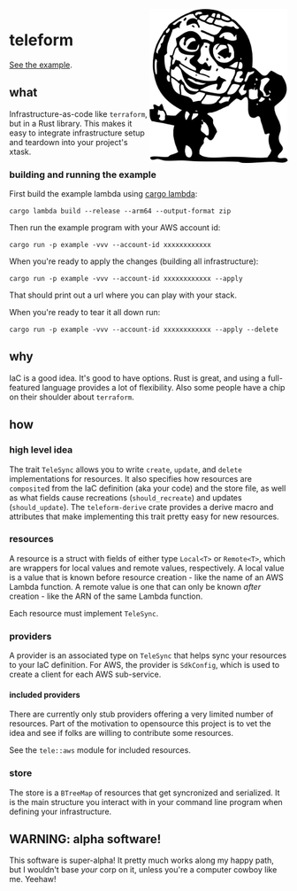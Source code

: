<img src="https://raw.githubusercontent.com/schell/teleform/main/globe.png" alt="teleform logo" width="250" align="right">

# teleform

[See the example](crates/example/src/main.rs).

## what

Infrastructure-as-code like `terraform`, but in a Rust library. This makes
it easy to integrate infrastructure setup and teardown into your project's
xtask.

### building and running the example

First build the example lambda using [cargo lambda](https://www.cargo-lambda.info/):
```
cargo lambda build --release --arm64 --output-format zip
```

Then run the example program with your AWS account id:
```
cargo run -p example -vvv --account-id xxxxxxxxxxxx
```

When you're ready to apply the changes (building all infrastructure):
```
cargo run -p example -vvv --account-id xxxxxxxxxxxx --apply
```

That should print out a url where you can play with your stack.

When you're ready to tear it all down run:
```
cargo run -p example -vvv --account-id xxxxxxxxxxxx --apply --delete
```

## why

IaC is a good idea. It's good to have options. Rust is great, and using a
full-featured language provides a lot of flexibility. Also some people
have a chip on their shoulder about `terraform`.

## how

### high level idea

The trait `TeleSync` allows you to write `create`, `update`, and `delete`
implementations for resources. It also specifies how resources are
`composite`d from the IaC definition (aka your code) and the store file, as well
as what fields cause recreations (`should_recreate`) and updates
(`should_update`). The `teleform-derive` crate provides a derive macro and
attributes that make implementing this trait pretty easy for new resources.

### resources

A resource is a struct with fields of either type `Local<T>` or `Remote<T>`,
which are wrappers for local values and remote values, respectively. A
local value is a value that is known before resource creation - like the
name of an AWS Lambda function. A remote value is one that can only be
known _after_ creation - like the ARN of the same Lambda function.

Each resource must implement `TeleSync`.

### providers

A provider is an associated type on `TeleSync` that helps sync your resources to
your IaC definition. For AWS, the provider is `SdkConfig`, which is used to
create a client for each AWS sub-service.

#### included providers

There are currently only stub providers offering a very limited number of
resources. Part of the motivation to opensource this project is to vet the idea
and see if folks are willing to contribute some resources.

See the `tele::aws` module for included resources.

### store

The store is a `BTreeMap` of resources that get syncronized and serialized. It is
the main structure you interact with in your command line program when defining
your infrastructure.

## WARNING: alpha software!

This software is super-alpha! It pretty much works along my happy path, but I
wouldn't base _your_ corp on it, unless you're a computer cowboy like me.
Yeehaw!
